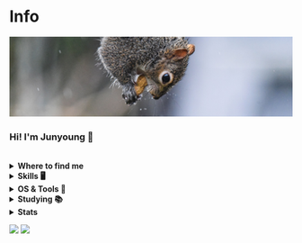 
<h1>Info</h1>
<a href="https://github.com/be0k"><img src="squirrel.jpg"></a>
<h3>Hi! I'm Junyoung 🤗</h3>
<br>
<details>
  <summary><b>Where to find me</b></summary>

[![Github](https://img.shields.io/badge/-Github-181717?style=for-the-badge&logo=Github&logoColor=white)](https://github.com/be0k)
[![LinkedIn](https://img.shields.io/badge/-LinkedIn-0077B5?style=for-the-badge&logo=LinkedIn&logoColor=white)](https://www.linkedin.com/in/beok/)

I'm member of [![Take Out](https://img.shields.io/badge/-Take_Out?style=flat-badge&logo=LinkedIn&logoColor=white)](https://www.linkedin.com/in/beok/)

Self-Driving🚕 & Embedded System Development🔌 Club
</details>


<details>
  <summary><b>Skills 🖥️</b></summary>

[![python](https://img.shields.io/badge/python-★★★-lightgrey?labelColor=3776AB&logo=Python&style=for-the-badge&logoColor=white)](https://www.python.org/)
[![c](https://img.shields.io/badge/C-★★★-lightgrey?labelColor=A8B9CC&logo=C&style=for-the-badge&logoColor=white)](https://en.wikipedia.org/wiki/C_(programming_language))
[![c++](https://img.shields.io/badge/C++-★★★-lightgrey?labelColor=00599C&logo=C%2B%2B&style=for-the-badge&logoColor=white)](https://en.wikipedia.org/wiki/C%2B%2B)

[![html](https://img.shields.io/badge/html-★★★-lightgrey?labelColor=E34F26&logo=HTML5&style=for-the-badge&logoColor=white)](https://www.w3schools.com/html)
[![css](https://img.shields.io/badge/css-★★★-lightgrey?labelColor=1572B6&logo=CSS3&style=for-the-badge&logoColor=white)](https://www.w3schools.com/css)
[![javascript](https://img.shields.io/badge/javascript-★☆☆-lightgrey?labelColor=F7DF1E&logo=JavaScript&style=for-the-badge&logoColor=black)](https://www.w3schools.com/js)

</details>


<details>
  <summary><b>OS & Tools 🔨</b></summary>

![Linux](https://img.shields.io/badge/-Linux-FCC624?logo=Linux&style=flat-square&logoColor=black)
![Mac_OS](https://img.shields.io/badge/-Mac_OS-999999?logo=Apple&style=flat-square&logoColor=white)

![VSCode](https://img.shields.io/badge/-VSCode-007ACC?logo=visual-studio-code&style=flat-square&logoColor=white)

![Git](https://img.shields.io/badge/-Git-F05032?logo=Git&style=flat-square&logoColor=white)
![Github](https://img.shields.io/badge/-Github-181717?logo=Github&style=flat-square&logoColor=white)

</details>


<details>
  <summary><b>Studying 📚</b></summary>
</details>

<details>
  <summary><b>Stats</b></summary>

![stats](https://github-readme-stats.vercel.app/api?username=be0k&title_color=3498db&text_color=2ecc71&icon_color=3498db&bg_color=00000000&hide_border=true&show_icons=true&include_all_commits=true&count_private=true&disable_animations=true)
![trophy](https://github-profile-trophy.vercel.app/?username=be0k&no-bg=true&no-frame=true&column=4&theme=algolia)
![graph](https://github-readme-activity-graph.vercel.app/graph?username=be0k&bg_color=0000000&color=2980b9&line=2980b9&point=27ae60&area_color=2980b9&area=true&hide_border=true)

![streak](https://github-contributor-stats.vercel.app/api?username=be0k&title_color=3498db&text_color=2ecc71&icon_color=3498db&bg_color=00000000&hide_border=true&show_icons=true&include_all_commits=true&count_private=true&disable_animations=true)
![streak](https://streak-stats.demolab.com/?user=be0k&hide_border=true&background=00000000&border=2980b9&stroke=2980b9&ring=27ae60&fire=27ae60&currStreakNum=2980b9&sideNums=2980b9&currStreakLabel=2980b9&sideLabels=2980b9&dates=2980b9)

</details>

<!-- Image by <a href="https://pixabay.com/users/gagnonm1993-4710127/?utm_source=link-attribution&amp;utm_medium=referral&amp;utm_campaign=image&amp;utm_content=2358911">gagnonm1993</a> from <a href="https://pixabay.com/?utm_source=link-attribution&amp;utm_medium=referral&amp;utm_campaign=image&amp;utm_content=2358911">Pixabay</a> -->

![](https://komarev.com/ghpvc/?username=be0k&style=flat-square&label=Views)
![](https://badges.pufler.dev/visits/be0k/be0k?color=black&logo=github&style=flat-square)
